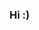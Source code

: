 ### Hi :)

<!--
1. Vinyl Chase - rchase2@my.waketech.edu

2. I made this account for class, so I'll be using it to upload any assignments. I'm not 100% sure what counts as
a description of my account, so I hope that works(?).

3. This repository is for putting this README file on my profile, which I'm also doing for class. 

4. To clone the repository onto my computer, I downloaded Github Desktop, clicked "clone a repository", and chose 
a repository from my Github account to clone. 
-->
